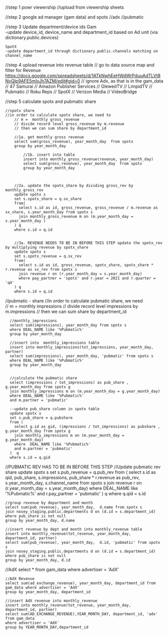//step 1 powr viewership
    //upload from viewership sheets 

//step 2 google ad manager (gam data) and spotx 
               //adx                        //pubmatic 
            
               
               
//step 3 
    Update department/device ids 
	Gam  
		-update device_id, device_name and department_id based on Ad unit  (via dictionary.public.devices)
	
	SpotX
	-update department_id through dictionary.public.channels matching on  channel_name    
    


//step 4 upload revenue into revenue table
    // go to data source map and filter for Revenue https://docs.google.com/spreadsheets/d/1ATkNwhEeHWdWrPduuAdTLVt8NvQlp9AFE5mIvJh7AZM/edit#gid=0
    // ignore Adx, as that is in the gam_data
    // 47 Samurai
    // Amazon Publisher Services
    // GlewedTV
    // LimpidTV
    // Pubmatic
    // Roku Reps
    // SpotX
    // Verizon Media
    // VideoBridge
    


//step 5 calculate spotx and pubmatic share

    //spotx share 
    //in order to calculate spotx share, we need to  
        // m =  monthly gross_revenue 
        // divide record level gross_revenue by m.revenue
        // then we can sum share by department_id
         
        //1a. get monthly gross revenue
        select sum(gross_revenue), year_month_day  from spotx
        group by year_month_day
        
            //1b. insert into table
            insert into monthly_gross_revenue(revenue, year_month_day)
            select sum(gross_revenue), year_month_day  from spotx
            group by year_month_day            
            

        
        //2a. update the spotx_share by dividing gross_rev by monthly_gross_rev        
        update spotx s
        set s.spotx_share = q.sx_share
        from(
          select s.id as id, gross_revenue, gross_revenue / m.revenue as sx_share, s.year_month_Day from spotx s
          join monthly_gross_revenue m on (m.year_month_day = s.year_month_day )
        ) q
        where s.id = q.id 
        
        
        //3a. REVENUE NEEDS TO BE IN BEFORE THIS STEP update the spotx_rev by multiplying revenue by spotx_share
        update spotx s
        set s.spotx_revenue = q.sx_rev
        from(
          select s.id as id, gross_revenue, spotx_share, spotx_share * r.revenue as sx_rev from spotx s
          join revenue r on (r.year_month_day = s.year_month_day)
          where pay_partner = 'spotx' and r.year = 2021 and r.quarter = 'q4'
        ) q
        where s.id = q.id 




//pubmatic - share
    //in order to calculate pubmatic share, we need   
        // m =  monthly impressions 
        // divide record level impressions by m.impressions
        // then we can sum share by department_id
         
      //monthly_impressions
      select sum(impressions), year_month_day from spotx s
      where DEAL_NAME like '%Pubmatic%'
      group by year_month_day
      
      //insert into  monthly_impressions table
      insert into monthly_impressions(tot_impressions, year_month_day, partner)
      select sum(impressions), year_month_day, 'pubmatic' from spotx s
      where DEAL_NAME like '%Pubmatic%'
      group by year_month_day

       
      //calculate the pubmatic share 
      select (impressions / tot_impressions) as pub_share , g.year_month_day from spotx g
      join monthly_impressions m on (m.year_month_day = g.year_month_day)
      where DEAL_NAME like '%Pubmatic%'
      and m.partner = 'pubmatic'
      
      --update pub_share column in spotx table
      update spotx s
      set s.pub_share = q.pubshare
      from (
        select g.id as gid, (impressions / tot_impressions) as pubshare , g.year_month_day from spotx g
        join monthly_impressions m on (m.year_month_day = g.year_month_day)
        where  DEAL_NAME like '%Pubmatic%'
        and m.partner = 'pubmatic'
      )  q
      where s.id = q.gid



  //PUBMATIC REV HAS TO BE IN BEFORE THIS STEP
    //Update pubmatic rev share
    update spotx s
    set s.pub_revenue = q.pub_rev
    from ( 
      select s.id as qid, pub_share, s.impressions, pub_share * r.revenue as pub_rev,  s.year_month_day, s.channel_name from spotx s
      join revenue r on (r.year_month_day = s.year_month_day)
      where DEAL_NAME like '%Pubmatic%'
      and r.pay_partner = 'pubmatic'
    ) q
    where q.qid = s.id

    
    //group revenue by department and month
    select sum(pub_revenue), year_month_day,  d.name from spotx s
    join nosey_staging.public.departments d on (d.id = s.department_id)
    where pub_share is not null
    group by year_month_day, d.name

    //insert revenue by dept and month into monthly_revenue table
    insert into monthly_revenue(tot_revenue, year_month_day, department_id, partner)
    select sum(pub_revenue), year_month_day,  d.id, 'pubmatic' from spotx s
    join nosey_staging.public.departments d on (d.id = s.department_id)
    where pub_share is not null
    group by year_month_day, d.id





//AdX
select * from gam_data where advertiser = 'AdX'

    //AdX Revenue
    select sum(ad_exchange_revenue), year_month_day, department_id from gam_data where advertiser = 'AdX'
    group by year_month_day, department_id
    
    //insert AdX revenue into monthly_revenue
    insert into monthly_revenue(tot_revenue, year_month_day, department_id, partner)
    select sum(AD_EXCHANGE_REVENUE),YEAR_MONTH_DAY, department_id, 'adx' from gam_data 
    where advertiser = 'AdX'
    group by YEAR_MONTH_DAY,department_id







